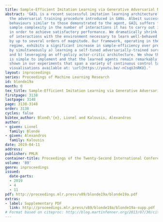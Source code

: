 ```yaml
---
title: Sample-Efficient Imitation Learning via Generative Adversarial Nets
abstract: 'GAIL is a recent successful imitation learning architecture that exploits
  the adversarial training procedure introduced in GANs. Albeit successful at generating
  behaviours similar to those demonstrated to the agent, GAIL suffers from a high
  sample complexity in the number of interactions it has to carry out in the environment
  in order to achieve satisfactory performance. We dramatically shrink the amount
  of interactions with the environment necessary to learn well-behaved imitation policies,
  by up to several orders of magnitude. Our framework, operating in the model-free
  regime, exhibits a significant increase in sample-efficiency over previous methods
  by simultaneously a) learning a self-tuned adversarially-trained surrogate reward
  and b) leveraging an off-policy actor-critic architecture. We show that our approach
  is simple to implement and that the learned agents remain remarkably stable, as
  shown in our experiments that span a variety of continuous control tasks. Video
  visualisations available at: \url{https://youtu.be/-nCsqUJnRKU}.'
layout: inproceedings
series: Proceedings of Machine Learning Research
id: blonde19a
month: 0
tex_title: Sample-Efficient Imitation Learning via Generative Adversarial Nets
firstpage: 3138
lastpage: 3148
page: 3138-3148
order: 3138
cycles: false
bibtex_author: Blond\'{e}, Lionel and Kalousis, Alexandros
author:
- given: Lionel
  family: Blondé
- given: Alexandros
  family: Kalousis
date: 2019-04-11
address: 
publisher: PMLR
container-title: Proceedings of the Twenty-Second International Conference on Artificial Intelligence and Statistics
volume: '89'
genre: inproceedings
issued:
  date-parts:
  - 2019
  - 4
  - 11
pdf: http://proceedings.mlr.press/v89/blonde19a/blonde19a.pdf
extras:
- label: Supplementary PDF
  link: http://proceedings.mlr.press/v89/blonde19a/blonde19a-supp.pdf
# Format based on citeproc: http://blog.martinfenner.org/2013/07/30/citeproc-yaml-for-bibliographies/
---
```

